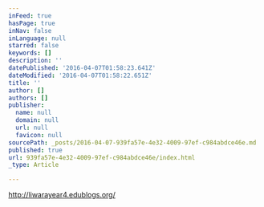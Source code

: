```yaml
---
inFeed: true
hasPage: true
inNav: false
inLanguage: null
starred: false
keywords: []
description: ''
datePublished: '2016-04-07T01:58:23.641Z'
dateModified: '2016-04-07T01:58:22.651Z'
title: ''
author: []
authors: []
publisher:
  name: null
  domain: null
  url: null
  favicon: null
sourcePath: _posts/2016-04-07-939fa57e-4e32-4009-97ef-c984abdce46e.md
published: true
url: 939fa57e-4e32-4009-97ef-c984abdce46e/index.html
_type: Article

---
```

http://liwarayear4.edublogs.org/
